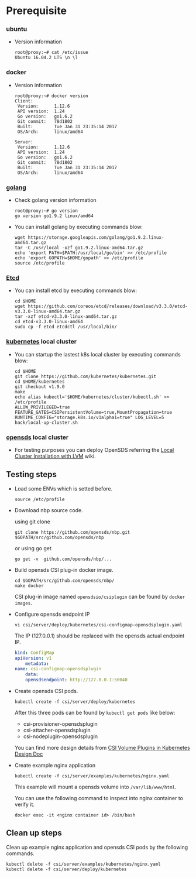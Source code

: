 # Prerequisite ##

### ubuntu

* Version information

	```
	root@proxy:~# cat /etc/issue
	Ubuntu 16.04.2 LTS \n \l
	```

### docker

* Version information

	```
	root@proxy:~# docker version
	Client:
	 Version:      1.12.6
	 API version:  1.24
	 Go version:   go1.6.2
	 Git commit:   78d1802
	 Built:        Tue Jan 31 23:35:14 2017
	 OS/Arch:      linux/amd64
	
	Server:
	 Version:      1.12.6
	 API version:  1.24
	 Go version:   go1.6.2
	 Git commit:   78d1802
	 Built:        Tue Jan 31 23:35:14 2017
	 OS/Arch:      linux/amd64
	```

### [golang](https://redirector.gvt1.com/edgedl/go/go1.9.2.linux-amd64.tar.gz)

* Check golang version information

	```
	root@proxy:~# go version
	go version go1.9.2 linux/amd64
	```

* You can install golang by executing commands blow:

	```
	wget https://storage.googleapis.com/golang/go1.9.2.linux-amd64.tar.gz
	tar -C /usr/local -xzf go1.9.2.linux-amd64.tar.gz
	echo 'export PATH=$PATH:/usr/local/go/bin' >> /etc/profile
	echo 'export GOPATH=$HOME/gopath' >> /etc/profile
	source /etc/profile
	```

### [Etcd](https://github.com/coreos/etcd.git) 
* You can install etcd by executing commands blow:
	```
	cd $HOME
	wget https://github.com/coreos/etcd/releases/download/v3.3.0/etcd-v3.3.0-linux-amd64.tar.gz
	tar -xzf etcd-v3.3.0-linux-amd64.tar.gz
	cd etcd-v3.3.0-linux-amd64
	sudo cp -f etcd etcdctl /usr/local/bin/
	```

### [kubernetes](https://github.com/kubernetes/kubernetes) local cluster

* You can startup the lastest k8s local cluster by executing commands blow:

	```
	cd $HOME
	git clone https://github.com/kubernetes/kubernetes.git
	cd $HOME/kubernetes
	git checkout v1.9.0
	make
	echo alias kubectl='$HOME/kubernetes/cluster/kubectl.sh' >> /etc/profile
	ALLOW_PRIVILEGED=true FEATURE_GATES=CSIPersistentVolume=true,MountPropagation=true RUNTIME_CONFIG="storage.k8s.io/v1alpha1=true" LOG_LEVEL=5 hack/local-up-cluster.sh
	```

	
### [opensds](https://github.com/opensds/opensds) local cluster

* For testing purposes you can deploy OpenSDS referring the [Local Cluster Installation with LVM](https://github.com/opensds/opensds/wiki/Local-Cluster-Installation-with-LVM) wiki.

## Testing steps ##

* Load some ENVs which is setted before.

	```
	source /etc/profile
	```

* Download nbp source code.
	
	using git clone
	```
	git clone https://github.com/opensds/nbp.git  $GOPATH/src/github.com/opensds/nbp
	```
	or using go get
	```
	go get -v  github.com/opensds/nbp/...
	```  

* Build opensds CSI plug-in docker image.

	```
	cd $GOPATH/src/github.com/opensds/nbp/
	make docker
	```
	
	CSI plug-in image named ```opensdsio/csiplugin``` can be found by ```docker images```.

* Configure opensds endpoint IP

	```
	vi csi/server/deploy/kubernetes/csi-configmap-opensdsplugin.yaml
	```

	The IP (127.0.0.1) should be replaced with the opensds actual endpoint IP.
	```yaml
	kind: ConfigMap
	apiVersion: v1
	    metadata:
	name: csi-configmap-opensdsplugin
	    data:
	    opensdsendpoint: http://127.0.0.1:50040
	```

* Create opensds CSI pods.

	```
	kubectl create -f csi/server/deploy/kubernetes
	```

	After this three pods can be found by ```kubectl get pods``` like below:

	- csi-provisioner-opensdsplugin
	- csi-attacher-opensdsplugin
	- csi-nodeplugin-opensdsplugin

	You can find more design details from
    [CSI Volume Plugins in Kubernetes Design Doc](https://github.com/kubernetes/community/blob/master/contributors/design-proposals/storage/container-storage-interface.md)

* Create example nginx application

	```
	kubectl create -f csi/server/examples/kubernetes/nginx.yaml
	```

	This example will mount a opensds volume into ```/var/lib/www/html```.

	You can use the following command to inspect into nginx container to verify it.

	```
	docker exec -it <nginx container id> /bin/bash
	```

## Clean up steps ##

Clean up example nginx application and opensds CSI pods by the following commands.

```
kubectl delete -f csi/server/examples/kubernetes/nginx.yaml
kubectl delete -f csi/server/deploy/kubernetes
```
